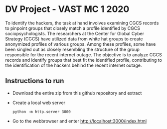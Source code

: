 # DV Project - VAST MC 1 2020

To identify the hackers, the task at hand involves examining CGCS records to pinpoint groups that closely match a profile identified by CGCS sociopsychologists. The researchers at the Center for Global Cyber Strategy (CGCS) have utilized data from white hat groups to create anonymized profiles of various groups. Among these profiles, some have been singled out as closely resembling the structure of the group responsible for the recent internet outage. The objective is to analyze CGCS records and identify groups that best fit the identified profile, contributing to the identification of the hackers behind the recent internet outage. 

## Instructions to run

- Download the entire zip from this github repository and extract

- Create a local web server
  ```
  python -m http.server 3000
  ```

- Go to the webbrowser and enter [http://localhost:3000/index.html](http://localhost:3000/index.html)
 
